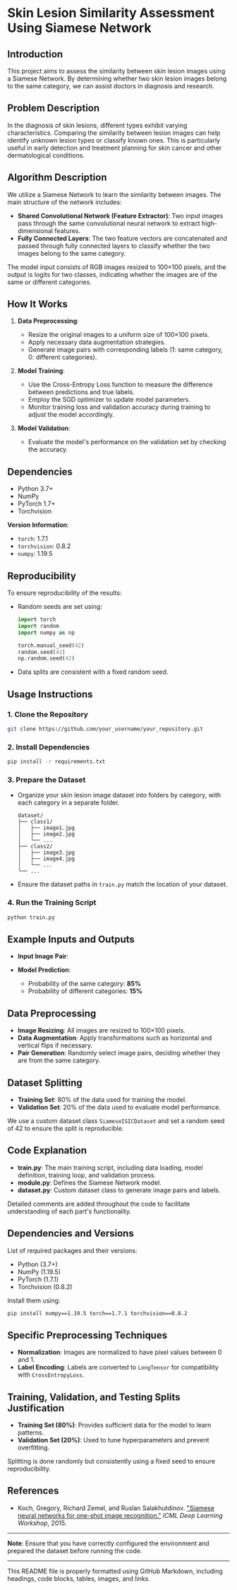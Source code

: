 
# Skin Lesion Similarity Assessment Using Siamese Network

## Introduction

This project aims to assess the similarity between skin lesion images using a Siamese Network. By determining whether two skin lesion images belong to the same category, we can assist doctors in diagnosis and research.

## Problem Description

In the diagnosis of skin lesions, different types exhibit varying characteristics. Comparing the similarity between lesion images can help identify unknown lesion types or classify known ones. This is particularly useful in early detection and treatment planning for skin cancer and other dermatological conditions.

## Algorithm Description

We utilize a Siamese Network to learn the similarity between images. The main structure of the network includes:

- **Shared Convolutional Network (Feature Extractor)**: Two input images pass through the same convolutional neural network to extract high-dimensional features.
- **Fully Connected Layers**: The two feature vectors are concatenated and passed through fully connected layers to classify whether the two images belong to the same category.

The model input consists of RGB images resized to 100×100 pixels, and the output is logits for two classes, indicating whether the images are of the same or different categories.

## How It Works

1. **Data Preprocessing**:
   - Resize the original images to a uniform size of 100×100 pixels.
   - Apply necessary data augmentation strategies.
   - Generate image pairs with corresponding labels (1: same category, 0: different categories).

2. **Model Training**:
   - Use the Cross-Entropy Loss function to measure the difference between predictions and true labels.
   - Employ the SGD optimizer to update model parameters.
   - Monitor training loss and validation accuracy during training to adjust the model accordingly.

3. **Model Validation**:
   - Evaluate the model's performance on the validation set by checking the accuracy.

## Dependencies

- Python 3.7+
- NumPy
- PyTorch 1.7+
- Torchvision

**Version Information**:

- `torch`: 1.7.1
- `torchvision`: 0.8.2
- `numpy`: 1.19.5

## Reproducibility

To ensure reproducibility of the results:

- Random seeds are set using:

  ```python
  import torch
  import random
  import numpy as np

  torch.manual_seed(42)
  random.seed(42)
  np.random.seed(42)
  ```

- Data splits are consistent with a fixed random seed.

## Usage Instructions

### 1. Clone the Repository

```bash
git clone https://github.com/your_username/your_repository.git
```

### 2. Install Dependencies

```bash
pip install -r requirements.txt
```

### 3. Prepare the Dataset

- Organize your skin lesion image dataset into folders by category, with each category in a separate folder.
  ```
  dataset/
  ├── class1/
  │   ├── image1.jpg
  │   ├── image2.jpg
  │   └── ...
  ├── class2/
  │   ├── image3.jpg
  │   ├── image4.jpg
  │   └── ...
  └── ...
  ```
- Ensure the dataset paths in `train.py` match the location of your dataset.

### 4. Run the Training Script

```bash
python train.py
```

## Example Inputs and Outputs

- **Input Image Pair**:


- **Model Prediction**:

  - Probability of the same category: **85%**
  - Probability of different categories: **15%**

## Data Preprocessing

- **Image Resizing**: All images are resized to 100×100 pixels.
- **Data Augmentation**: Apply transformations such as horizontal and vertical flips if necessary.
- **Pair Generation**: Randomly select image pairs, deciding whether they are from the same category.

## Dataset Splitting

- **Training Set**: 80% of the data used for training the model.
- **Validation Set**: 20% of the data used to evaluate model performance.

We use a custom dataset class `SiameseISICDataset` and set a random seed of 42 to ensure the split is reproducible.

## Code Explanation

- **train.py**: The main training script, including data loading, model definition, training loop, and validation process.
- **module.py**: Defines the Siamese Network model.
- **dataset.py**: Custom dataset class to generate image pairs and labels.

Detailed comments are added throughout the code to facilitate understanding of each part's functionality.

## Dependencies and Versions

List of required packages and their versions:

- Python (3.7+)
- NumPy (1.19.5)
- PyTorch (1.7.1)
- Torchvision (0.8.2)

Install them using:

```bash
pip install numpy==1.19.5 torch==1.7.1 torchvision==0.8.2
```

## Specific Preprocessing Techniques

- **Normalization**: Images are normalized to have pixel values between 0 and 1.
- **Label Encoding**: Labels are converted to `LongTensor` for compatibility with `CrossEntropyLoss`.

## Training, Validation, and Testing Splits Justification

- **Training Set (80%)**: Provides sufficient data for the model to learn patterns.
- **Validation Set (20%)**: Used to tune hyperparameters and prevent overfitting.

Splitting is done randomly but consistently using a fixed seed to ensure reproducibility.

## References

- Koch, Gregory, Richard Zemel, and Ruslan Salakhutdinov. ["Siamese neural networks for one-shot image recognition."](https://www.cs.cmu.edu/~rsalakhu/papers/oneshot1.pdf) *ICML Deep Learning Workshop*, 2015.

---

**Note**: Ensure that you have correctly configured the environment and prepared the dataset before running the code.

---

This README file is properly formatted using GitHub Markdown, including headings, code blocks, tables, images, and links.
